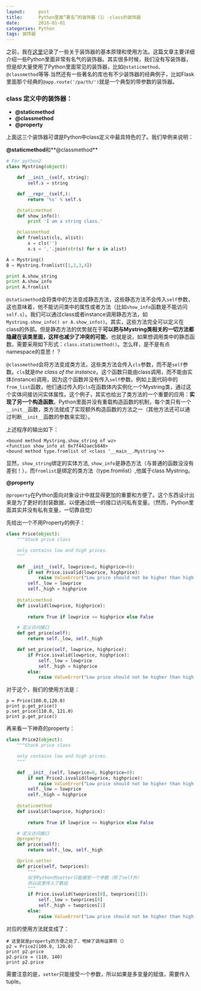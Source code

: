 ```yaml
---
layout:     post
title:      Python里面“著名”的装饰器（1）-class的装饰器
date:       2016-01-01
categories: Python
tags: 装饰器
---
```


之前，我在[这里][1]记录了一些关于装饰器的基本原理和使用方法。这篇文章主要详细介绍一些Python里面非常有名气的装饰器。其实很多时候，我们没有写装饰器，但是却大量使用了Python里面常见的装饰器，比如`@staticmethod`、`@classmethod`等等.当然还有一些著名的库也有不少装饰器的经典例子，比如Flask里面那个经典的`@app.route('/pa/th/')`就是一个典型的带参数的装饰器。

### class 定义中的装饰器：

- **@staticmethod**
- **@classmethod**
- **@property**

上面这三个装饰器可谓是Python中class定义中最具特色的了。我们举例来说明：

**@staticmethod**和**@classmethod**

``` python
# For python2
class Mystring(object):

    def __init__(self, string):
        self.s = string

    def __repr__(self,):
	    return '%s' % self.s

    @staticmethod
    def show_info():
        print 'I am a string class.'

    @classmethod
    def fromlist(cls, alist):
	    x = cls('')
		x.s = ','.join(str(s) for s in alist)

A = Mystring()
B = Mystring.fromlist([1,2,3,4])

print A.show_string
print A.show_info
print A.fromlist
```

`@staticmethod`会将类中的方法变成静态方法，这些静态方法不会传入`self`参数，这也意味着，他不能访问类中的属性或者方法（比如`show_info`函数是不能访问`self.s`）。我们可以通过class或者instance调用静态方法，如`Mystring.show_info() or A.show_info()`。其实，这些方法完全可以定义在class的外部。但是静态方法的优势就在于**可以把与Mystring类相关的一切方法都隐藏在该类里面，这样也减少了冲突的可能**，也就是说，如果想调用类中的静态函数，需要采用如下形式：`class.staticmethod()`。怎么样，是不是有点namespace的意思！？


`@classmethod`会将方法变成类方法，这些类方法会传入`cls`参数，而不是`self`参数。`cls`就是*the class of the instance*。这个函数只能由class调用，而不能由实体(instance)调用，因为这个函数并没有传入`self`参数。例如上面代码中的`from_list`函数，他们通过传入的`cls`在函数体内实例化一个Mystring类，通过这个实体间接访问实体属性。这个例子，其实也给出了类方法的一个重要的应用：**实现了另一个构造函数**。Python里面并没有重载构造函数的机制，每个类只有一个`__init__`函数，类方法就成了实现额外构造函数的方法之一（其他方法还可以通过判断`__init__`函数的参数来实现）。

上述程序的输出如下：

```
<bound method Mystring.show_string of wz>
<function show_info at 0x7f442aecb848>
<bound method type.fromlist of <class '__main__.Mystring'>>
```

显然，`show_string`绑定的实体方法, `show_info`是静态方法（与普通的函数没没有差别！），而`fromlist`是绑定的类方法（type.fromlist）,他属于class Mystring。

**@property**

`@property`在Python面向对象设计中就显得更加的重要和方便了。这个东西设计出来是为了更好的封装数据，以便通过统一的接口访问私有变量。（然而，Python里面其实并没有私有变量，一切靠自觉）

先给出一个不用Property的例子：

``` python
class Price(object):
    """Stock price class

    only contains low and high prices.
    """

    def __init__(self, lowprice=0, highprice=0):
        if not Price.isvalid(lowprice, highprice):
            raise ValueError("Low price should not be higher than high price")
        self._low = lowprice
        self._high = highprice
        
    @staticmethod
    def isvalid(lowprice, highprice):
        
        return True if lowprice <= highprice else False

    # 定义访问接口
    def get_price(self):
        return self._low, self._high

    def set_price(self, lowprice, highprice):
        if Price.isvalid(lowprice, highprice):
            self._low = lowprice
            self._high = highprice
        else:
            raise ValueError("Low price should not be higher than high price"
```
对于这个，我们的使用方法是：

```
p = Price(100.0,120.0)
print p.get_price()
p.set_price(110.0, 121.0)
print p.get_price()
```

再来看一下神奇的property：

``` python
class Price2(object):
    """Stock price class

    only contains low and high prices.
    """

    def __init__(self, lowprice=0, highprice=0):
        if not Price2.isvalid(lowprice, highprice):
            raise ValueError("Low price should not be higher than high price")
        self._low = lowprice
        self._high = highprice
        
    @staticmethod
    def isvalid(lowprice, highprice):
        
        return True if lowprice <= highprice else False

    # 定义访问接口
    @property
    def price(self):
        return self._low, self._high

    @price.setter
    def price(self, twoprices):
        """
        似乎Python的setter只能接受一个参数（除了self外）
        所以这里传入了数组
        """
        if Price.isvalid(twoprices[0], twoprices[1]):
            self._low = twoprices[0]
            self._high = twoprices[1]
        else:
            raise ValueError("Low price should not be higher than high price")
```

对应的使用方法就变成了：

```
# 这里就是property的方便之处了，甩掉了调用运算符（）
p2 = Price2(100.0, 120.0)
print p2.price
p2.price = (110, 140)
print p2.price
```

需要注意的是，`setter`只能接受一个参数，所以如果是多变量的赋值，需要传入tuple。

[1]:http://wangzhe3224.github.io/python/2015/12/30/%E5%85%B3%E4%BA%8EPython%E7%9A%84%E8%A3%85%E9%A5%B0%E5%99%A8.html
